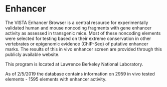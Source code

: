 # Enhancer	

The VISTA Enhancer Browser is a central resource for experimentally validated human and mouse noncoding fragments with gene enhancer activity as assessed in transgenic mice. Most of these noncoding elements were selected for testing based on their extreme conservation in other vertebrates or epigenomic evidence (ChIP-Seq) of putative enhancer marks. The results of this in vivo enhancer screen are provided through this publicly available website.

This program is located at Lawrence Berkeley National Laboratory.

As of 2/5/2019 the database contains information on 2959 in vivo tested elements - 1595 elements with enhancer activity.

